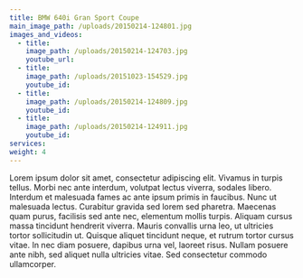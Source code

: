 ```yaml
---
title: BMW 640i Gran Sport Coupe
main_image_path: /uploads/20150214-124801.jpg
images_and_videos:
  - title:
    image_path: /uploads/20150214-124703.jpg
    youtube_url:
  - title:
    image_path: /uploads/20151023-154529.jpg
    youtube_id:
  - title:
    image_path: /uploads/20150214-124809.jpg
    youtube_id:
  - title:
    image_path: /uploads/20150214-124911.jpg
    youtube_id:
services:
weight: 4
---
```



Lorem ipsum dolor sit amet, consectetur adipiscing elit. Vivamus in turpis tellus. Morbi nec ante interdum, volutpat lectus viverra, sodales libero. Interdum et malesuada fames ac ante ipsum primis in faucibus. Nunc ut malesuada lectus. Curabitur gravida sed lorem sed pharetra. Maecenas quam purus, facilisis sed ante nec, elementum mollis turpis. Aliquam cursus massa tincidunt hendrerit viverra. Mauris convallis urna leo, ut ultricies tortor sollicitudin ut. Quisque aliquet tincidunt neque, et rutrum tortor cursus vitae. In nec diam posuere, dapibus urna vel, laoreet risus. Nullam posuere ante nibh, sed aliquet nulla ultricies vitae. Sed consectetur commodo ullamcorper.
